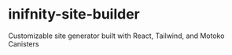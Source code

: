 # inifnity-site-builder
Customizable site generator built with React, Tailwind, and Motoko Canisters

